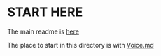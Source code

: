 # START HERE 

The main readme is [here](../README.md)

The place to start in this directory is with [Voice.md](Voice.md)

